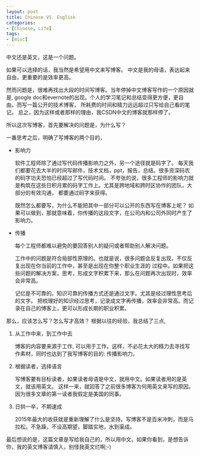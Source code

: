 ```yaml
---
layout: post
title: Chinese VS. English
categories:
- [Chinese, Life]
tags:
- [misc]
---
```


中文还是英文，这是一个问题。

如果可以选择的话，我当然是希望用中文来写博客。
中文是我的母语，表达起来自由，更重要的是效率更高。

然而问题是，很难再找出大段的时间写博客。当年停掉中文博客写作的一个原因就是,
google doc和evernote的出现。个人的学习笔记和总结变得更方便，更自由。而写一篇公开的技术博客，
所耗费的时间和精力远远超过只写给自己看的笔记。
总之，因为这样或者那样的理由，我CSDN中文的博客就那样停了。

所以这次写博客，首先要解决的问题是，为什么写？

一番思考之后，明确了写博客的两个目的，

* 影响力

  软件工程师除了通过写代码传播影响力之外，另一个途径就是码字了。
  每天我们都要花去大半的时间写邮件，技术文档，ppt，报告，总结。很多资深码农的码字功夫恐怕已经超过了写代码时间。
  不夸张的说，很多工程师的影响力就是构筑在这些日积月累的码字工作上。尤其是跨地域和跨时区协作的团队，大部分的有效沟通，
  都要通过码字来获得。

  既然怎么都要写，为什么不能把其中一部分可以公开的东西写在博客上呢？
  如果可以做到，那就意味着，你传播的这段文字，在公司内和公司外同时产生了影响力。


* 传播

  每个工程师都难以避免的要回答别人的疑问或者帮助别人解决问题。

  工作中的问题是符合局部性原理的。也就是说，很多问题会反复出现，不仅反复出现在你当前的工作中，甚至是出现在你整个职业生涯的
  过程中。如果把这些问题的解决方案，思考，形成文字积累下来，那么在问题再次出现时，效率会非常高。

  记忆是不可靠的。知识可靠的传播方式还是通过文字。尤其是经过理性思考后的文字。
  把梳理好的知识经过思考，记录成文字再传播，效率会非常高。而记录在自己的博客上，更可以形成长期的职业积累。

那么，应该怎么写？怎么写才高效？
根据以往的经验，我总结了三点,


1. 从工作中来，到工作中去

   博客的内容要来源于工作, 可以用于工作。这样，不必花太大的精力去寻找写作素材，同时也达到了我写博客的目的: 传播影响力。

2. 根据读者，选择语言

   写博客要有目标读者，如果读者母语是中文，就用中文。如果读者用的是英文，就该用英文。
   这样一来，就回答了之前很多博客为何用英文来写的原因。因为很多文章的第一读者我假定是美国的同事。

3. 日拱一卒，不期速成

   2015年最大的收获就是重新理解了什么是坚持。写博客不是百米冲刺，而是马拉松。不急躁，不设高期望，脚踏实地，水到渠成。


最后想说的是，这篇文章是写给我自己的，所以用中文。如果你看到，是想告诉你，我的英文博客请慎入，别怪我英文烂啊;-)
